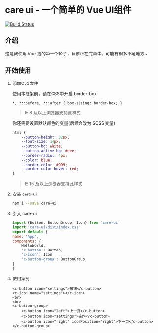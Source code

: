 # care ui - 一个简单的 Vue UI组件

[![Build Status](https://travis-ci.org/ChenNing02/care.svg?branch=master)](https://travis-ci.org/ChenNing02/care)

## 介绍

这是我使用 Vue 造的第一个轮子，目前正在完善中，可能有很多不足地方~

## 开始使用

1. 添加CSS文件

    使用本框架前，请在CSS中开启 border-box

    ```html
    *, *::before, *::after { box-sizing: border-box; }
    ```

    > IE 8 及以上浏览器支持此样式

    你还需要设置默认颜色的变量(后续会改为 SCSS 变量)

    ```css
    html {
        --button-height: 32px;
        --font-size: 14px;
        --button-bg: white;
        --button-active-bg: #eee;
        --border-radius: 4px;
        --color: blue;
        --border-color: #999;
        --border-color-hover: red;
    }
    ```

    > IE 15 及以上浏览器支持此样式

2. 安装 care-ui

    ```sh
    npm i --save care-ui
    ```
3. 引入 care-ui

    ```js
    import {Button, ButtonGroup, Icon} from 'care-ui'
    import 'care-ui/dist/index.css'
    export default {
    name: 'App',
    components: {
        HelloWorld,
        'c-button': Button,
        'c-icon': Icon,
        'c-button-group': ButtonGroup
    }
    }
    ```

4. 使用案例

    ```vue
    <c-button icon="settings">按钮</c-button>
    <c-icon name="settings"></c-icon>
    <br>
    <br>
    <c-button-group>
        <c-button icon="left">上一页</c-button>
        <c-button icon="settings">操作</c-button>
        <c-button icon="right" iconPosition="right">下一页</c-button>
    </c-button-group>
    ```

<!-- ## 文档

...

## 提问

...

## 变更记录

...

## 联系方式

...

## 贡献代码 -->

<!-- ## 运行

```sh
npx parcel index.html
# 或
./node_modules/.bin/parcel index.html
```

如果报错运行：

```sh
npx parcel index.html --no-cache
```

## 打包

```sh
npx parcel build index.js --no-cache --no-minify
``` -->

